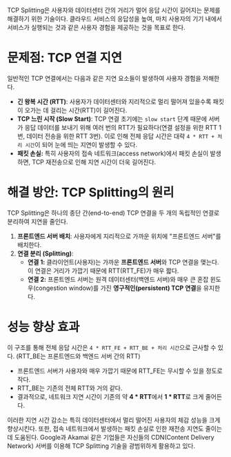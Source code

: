 TCP Splitting은 사용자와 데이터센터 간의 거리가 멀어 응답 시간이 길어지는 문제를 해결하기 위한 기술이다. 클라우드 서비스의 응답성을 높여, 마치 사용자의 기기 내에서 서비스가 실행되는 것과 같은 사용자 경험을 제공하는 것을 목표로 한다.
# 문제점: TCP 연결 지연
일반적인 TCP 연결에서는 다음과 같은 지연 요소들이 발생하여 사용자 경험을 저해한다.
- **긴 왕복 시간 (RTT)**: 사용자가 데이터센터와 지리적으로 멀리 떨어져 있을수록 패킷이 오가는 데 걸리는 시간(RTT)이 길어진다.
- **TCP 느린 시작 (Slow Start)**: TCP 연결 초기에는 `slow start` 단계 때문에 서버가 응답 데이터를 보내기 위해 여러 번의 RTT가 필요하다(연결 설정을 위한 RTT 1번, 데이터 전송을 위한 RTT 3번). 이로 인해 전체 응답 시간은 대략 `4 * RTT + 처리 시간`이 되어 눈에 띄는 지연이 발생할 수 있다.
- **패킷 손실:** 특히 사용자의 접속 네트워크(access network)에서 패킷 손실이 발생하면, TCP 재전송으로 인해 지연 시간이 더욱 길어진다.
# 해결 방안: TCP Splitting의 원리
TCP Splitting은 하나의 종단 간(end-to-end) TCP 연결을 두 개의 독립적인 연결로 분리하여 지연을 줄인다.

1. **프론트엔드 서버 배치**: 사용자에게 지리적으로 가까운 위치에 "프론트엔드 서버"를 배치한다.
2. **연결 분리 (Splitting)**:
    - **연결 1:** 클라이언트(사용자)는 가까운 **프론트엔드 서버**와 TCP 연결을 맺는다. 이 연결은 거리가 가깝기 때문에 RTT(RTT_FE)가 매우 짧다.
    - **연결 2:** 프론트엔드 서버는 원격 데이터센터(백엔드 서버)와 매우 큰 혼잡 윈도우(congestion window)를 가진 **영구적인(persistent) TCP 연결**을 유지한다.
# 성능 향상 효과
이 구조를 통해 전체 응답 시간은 `4 * RTT_FE + RTT_BE + 처리 시간`으로 근사할 수 있다. (RTT_BE는 프론트엔드와 백엔드 서버 간의 RTT)

- 프론트엔드 서버가 사용자와 매우 가깝기 때문에 RTT_FE는 무시할 수 있을 정도로 작다.
- RTT_BE는 기존의 전체 RTT와 거의 같다.
- 결과적으로, 네트워크 지연 시간이 기존의 약 **4 * RTT**에서 **1 * RTT**로 크게 줄어든다.

이러한 지연 시간 감소는 특히 데이터센터에서 멀리 떨어진 사용자의 체감 성능을 크게 향상시킨다. 또한, 접속 네트워크에서 발생하는 패킷 손실로 인한 재전송 지연도 줄이는 데 도움된다. Google과 Akamai 같은 기업들은 자신들의 CDN(Content Delivery Network) 서버를 이용해 TCP Splitting 기술을 광범위하게 활용하고 있다.